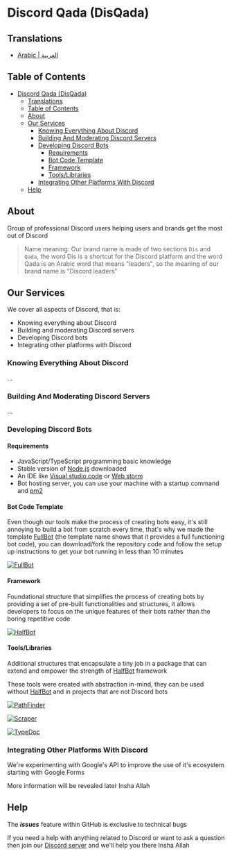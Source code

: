 # Discord Qada (DisQada)

## Translations

- [Arabic | العربية](README.md)

## Table of Contents

- [Discord Qada (DisQada)](#discord-qada-disqada)
  - [Translations](#translations)
  - [Table of Contents](#table-of-contents)
  - [About](#about)
  - [Our Services](#our-services)
    - [Knowing Everything About Discord](#knowing-everything-about-discord)
    - [Building And Moderating Discord Servers](#building-and-moderating-discord-servers)
    - [Developing Discord Bots](#developing-discord-bots)
      - [Requirements](#requirements)
      - [Bot Code Template](#bot-code-template)
      - [Framework](#framework)
      - [Tools/Libraries](#toolslibraries)
    - [Integrating Other Platforms With Discord](#integrating-other-platforms-with-discord)
  - [Help](#help)

## About

Group of professional Discord users helping users and brands get the most out of Discord

> Name meaning:
> Our brand name is made of two sections `Dis` and `Qada`, the word Dis is a shortcut for the Discord platform and the word Qada is an Arabic word that means "leaders", so the meaning of our brand name is "Discord leaders"

## Our Services

We cover all aspects of Discord, that is:

- Knowing everything about Discord
- Building and moderating Discord servers
- Developing Discord bots
- Integrating other platforms with Discord

### Knowing Everything About Discord

...

### Building And Moderating Discord Servers

...

### Developing Discord Bots

#### Requirements

- JavaScript/TypeScript programming basic knowledge
- Stable version of [Node.js](https://nodejs.org/en/download) downloaded
- An IDE like [Visual studio code](https://code.visualstudio.com) or [Web storm](https://www.jetbrains.com/webstorm)
- Bot hosting server, you can use your machine with a startup command and [pm2](https://www.npmjs.com/package/pm2)

#### Bot Code Template

Even though our tools make the process of creating bots easy, it's still annoying to build a bot from scratch every time, that's why we made the template [FullBot][fullbot] (the template name shows that it provides a full functioning bot code), you can download/fork the repository code and follow the setup up instructions to get your bot running in less than 10 minutes

[![FullBot](https://github-readme-stats.vercel.app/api/pin/?username=DisQada&repo=FullBot&theme=prussian)][fullbot]

#### Framework

Foundational structure that simplifies the process of creating bots by providing a set of pre-built functionalities and structures, it allows developers to focus on the unique features of their bots rather than the boring repetitive code

[![HalfBot](https://github-readme-stats.vercel.app/api/pin/?username=DisQada&repo=HalfBot&theme=prussian)][halfbot]

#### Tools/Libraries

Additional structures that encapsulate a tiny job in a package that can extend and empower the strength of [HalfBot][halfbot] framework

These tools were created with abstraction in-mind, they can be used without [HalfBot][halfbot] and in projects that are not Discord bots

[![PathFinder](https://github-readme-stats.vercel.app/api/pin/?username=DisQada&repo=PathFinder&theme=prussian)](https://github.com/DisQada/PathFinder)

[![Scraper](https://github-readme-stats.vercel.app/api/pin/?username=DisQada&repo=Scraper&theme=prussian)](https://github.com/DisQada/Scraper)

[![TypeDoc](https://github-readme-stats.vercel.app/api/pin/?username=DisQada&repo=TypeDoc&theme=prussian)](https://github.com/DisQada/TypeDoc)

### Integrating Other Platforms With Discord

We're experimenting with Google's API to improve the use of it's ecosystem starting with Google Forms

More information will be revealed later Insha Allah

## Help

The _**issues**_ feature within GitHub is exclusive to technical bugs

If you need a help with anything related to Discord or want to ask a question then join our [Discord server](https://discord.gg/x4p3aDRd9R) and we'll help you there Insha Allah

[halfbot]: https://github.com/DisQada/HalfBot
[fullbot]: https://github.com/DisQada/FullBot

